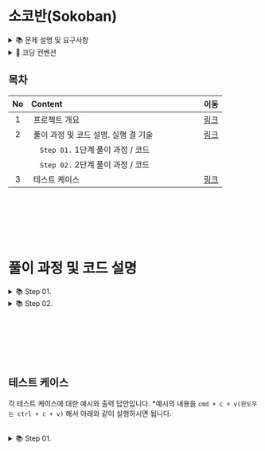 # 소코반(Sokoban)

<details>
<summary>📚	 문제 설명 및 요구사항</summary>
<div markdown="1">
</div>
<br/><br/>

## ✍🏻 기능 요구사항

- 단계별로 (할 수 있는 단계까지) [소코반 게임](https://www.cbc.ca/kids/games/play/sokoban) 을 구현한다.
- 단계별로 지정된 코딩 요구사항을 적용한다.
- 단계별로 구현한 코드 동작과 실행 결과에 대해 마크다운 문법으로 README.md 파일에 상세하게 정리한다.
- 특별히 명시되지 않은 부분은 `자유롭게 구현`한다.

<br/><br/>

<details>
<summary>📚	 Step 01.</summary>
<div markdown="1">

## 🖥 1단계 코딩 요구사항

- 컴파일 또는 실행이 가능해야 한다. (컴파일이나 실행되지 않을 경우 감점 대상)
- 자기만의 기준으로 최대한 간결하게 코드를 작성한다.
- Readme.md에 풀이 과정 및 코드 설명, 실행 결과를 기술하고 코드와 같이 gist에 포함해야 한다.
- 제출시 gist URL과 revision 번호를 함께 제출한다.


## ⌨️ 입력

아래 내용을 문자열로 넘겨서 처리하는 함수를 작성한다. 복사는 아래 text를 이용하시면 됩니다. **아래 문자는 편의를 위해 "\n"을 조정했습니다.
<br/>

````text
Stage 1
#####
#OoP#
#####
=====
Stage 2
  #######
###  O  ###
#    o    #
# Oo P oO #
###  o  ###
 #   O  # 
 ########
````

```text
String word = "Stage 1\n" + "#####\n" + "#OoP#\n" + "#####\n" + "=====\n" + "Stage 2\n" + "  #######  \n" + "###  O  ###\n" + "#    o    #\n" + "# Oo P oO #\n" + "###  o  ###\n" + " #   O  #  \n" + " ########  ";
```

<br/><br/><br/>
위 값을 읽어 2차원 배열로 변환 저장한다.
<br/>

| 기호  |<center>의미</center>| <center>스테이지 구분</center>|                                                        
|:---:|:----|:------------------------------:|
|  #  |&nbsp; 벽(Wall)       |&nbsp; 0|
|  O  |&nbsp; 구멍(Hall)      |&nbsp; 1|
|  o  |&nbsp; 공(Ball)       |&nbsp; 2|
|  P  |&nbsp; 플레이어(Player) |&nbsp; 3|
|  =  |&nbsp; 스테이지 구분         |&nbsp; 4|

<br/><br/><br/>

## 🖥 출력

아래와 같은 형태로 각 스테이지 정보를 출력한다.

- 플레이어 위치는 배열 [0][0]을 기준으로 처리한다.
- 스테이지 구분값은 출력하지 않는다
  <br/>

```text
Stage 1

#####
#OoP#
#####

가로크기: 5
세로크기: 3
구멍의 수: 1
공의 수: 1
플레이어 위치 (2, 4)

Stage 2

  #######
###  O  ###
#    o    #
# Oo P oO #
###  o  ###
 #   O  # 
 ########

가로크기: 10
세로크기: 7
구멍의 수: 4
공의 수: 4
플레이어 위치 (5, 6)
```

<br/><br/><br/>

</div>
<br/><br/>
</details>

[comment]: <> (2단계)

<details>
<summary>📚	 Step 02.</summary>
<div markdown="2-2">


## 🖥 2단계 코딩 요구사항

- 너무 크지 않은 함수 단위로 구현하고 중복된 코드를 줄이도록 노력한다.
- 마찬가지로 Readme.md 파일과 작성한 소스 코드를 모두 기존 secret gist에 올려야 한다.
- 전역변수의 사용을 자제한다.
- 객체 또는 배열을 적절히 활용한다.

<br/><br/><br/>

## 🖥 2단계 기능 요구사항

- 처음 시작하면 스테이지 2의 지도를 출력한다.
- 간단한 프롬프트 (예: `SOKOBAN>   `)를 표시해 준다.
- 하나 이상의 문자를 입력받은 경우 순서대로 처리해서 단계별 상태를 출력한다.
- 벽이나 공등 다른 물체에 부딪히면 `해당 명령을 수행할 수 없습니다` 라는 메시지를 출력하고 플레이어를 움직이지 않는다.

<br/><br/><br/>


## ⌨️ 입력명령

````text
- w: 위쪽
- a: 왼쪽
- s: 아래쪽
- d: 오른쪽
- q: 프로그램 종료
````

```text
String word = "Stage 1\n" + "#####\n" + "#OoP#\n" + "#####\n" + "=====\n" + "Stage 2\n" + "  #######  \n" + "###  O  ###\n" + "#    o    #\n" + "# Oo P oO #\n" + "###  o  ###\n" + " #   O  #  \n" + " ########  ";
```

<br/><br/><br/>

## 🖥 출력

아래와 같은 형태로 각 스테이지 정보를 출력한다.

- 플레이어 위치는 배열 [0][0]을 기준으로 처리한다.
- 스테이지 구분값은 출력하지 않는다
  <br/><br/>

```text
Stage 2

  #######
###  O  ###
#    o    #
# Oo P oO #
###  o  ###
 #   O  # 
 ########

SOKOBAN> ddzw (엔터)

  #######
###  O  ###
#    o    #
# Oo  PoO #
###  o  ###
 #   O  # 
 ########
 
 D: 오른쪽으로 이동합니다.
 
  #######
###  O  ###
#    o    #
# Oo  PoO #
###  o  ###
 #   O  # 
 ########
 
 D: (경고!) 해당 명령을 수행할 수 없습니다!
 
  #######
###  O  ###
#    o    #
# Oo  PoO #
###  o  ###
 #   O  # 
 ########
 
 Z: (경고!) 해당 명령을 수행할 수 없습니다!
 
  #######
###  O  ###
#    o    #
# Oo  PoO #
###  o  ###
 #   O  # 
 ########
 
 W: 위로 이동합니다.
 
SOKOBAN> q
Bye~
```

<br/><br/><br/>


</div>
</details>
<br/><br/>
</details> 





<details>
<summary>📌 코딩 컨벤션</summary>
<div markdown="2">
<br/>

## 📌 코딩 컨벤션

- `기능 단위로 커밋`하며, 구현의 의미가 명확하게 전달되도록 커밋 메시지를 작성한다.<br/>
- 커밋은 -m 사용을 `지양`하며, 구체적 내용을 기록한다.

- `readme를 상세히 작성`한다.<br/>
    - `전체 프로젝트의 구조를 설명`한다.
    - 각 `패키지`와 `클래스, 메서드의 기능을 상세히 설명`한다.
    - (가능하다면) 패키지/클래스의 `역할과 책임을 명확하게 분리`한다.
    - 변수명은 문맥에 맞게 가장 보편적으로, 메서드명은 `무엇을 하는지를 명확히` 나타낸다.
    - 필요에 따라 그림과 PPT, 학습내용을 첨부해 `알기 쉽게 작성`한다.
    - 테스트 케이스를 기록하며 석연치 않은 부분을 매번 체크한다.

- 함수나 메소드의 들여쓰기를 가능하면 적게하도록 노력한다.<br/>
    - 한 메서드에는 가급적 `두 단계 이내`의 들여쓰기를 한다.
- 함수나 메소드는 한 번에 한 가지 일을 하고 가능하면 20줄이 넘지 않도록 구현한다. <br/>
- 무분별한 static의 사용을 최대한 `지양`한다.
- else 예약어를 `지양`한다.
- 함수나 메소드의 들여쓰기를 가능하면 적게(3단계까지만) 할 수 있도록 노력한다.

```javascript
 function main() {
    for (i = 0; i < 10; i++) { // 들여쓰기 1단계
        if (i == 2) { // 들여쓰기 2단계
            return; // 들여쓰기 3단계
        }
    }
}
```

<br/><br/><br/>

</div>
</details>

## 목차

| No  |    Content                                                                              |  이동  |
|:---:|:----------------------------------------------------------------------------------------|:-----:|
|  1  |&nbsp;프로젝트 개요                                                                          |[링크]()|
|  2  |&nbsp;풀이 과정 및 코드 설명. 실행 결 기술 &nbsp;&nbsp;&nbsp;&nbsp;&nbsp;&nbsp;&nbsp;&nbsp;&nbsp;&nbsp;&nbsp;&nbsp;&nbsp;&nbsp;&nbsp;&nbsp;&nbsp;&nbsp;&nbsp;|[링크]()|
|     |&nbsp;&nbsp;&nbsp; `Step 01.`  1단계 풀이 과정 / 코드                                         |       |
|     |&nbsp;&nbsp;&nbsp; `Step 02.`  2단계 풀이 과정 / 코드                                         |       |
|  3  |&nbsp;테스트 케이스                                                                         |[링크]()|

<br/><br/><br/><br/><br/>

# 풀이 과정 및 코드 설명

<details>
<summary>📚	 Step 01.</summary>
<div markdown="1">

## 1단계

1단계는 예제를 `그대로 화면에 출력`하는 단계였습니다. 따라서 문자열 입력에 대한 예외 처리를 하지 않고 입력된 문자열을 파싱해 Stage1과 Stage2에 대한 정보를 화면에 출력했습니다.
<br/>

![링크]()

|No|종류|<center>이름</center>|<center>역할 및 책임</center>|
|:----:|:----:|:---|:---|
|1|class|&nbsp;InputView|&nbsp; 사용자의 입력을 받는 클래스        |
|2|class|&nbsp;OutputView|&nbsp; 사용자에게 게임의 결과를 출력해주는 클래스        |
|3|enum|&nbsp;Message|&nbsp; 사용자에게 보여질 메시지를 관리하는 클래스        |
|4|class|&nbsp;ErrorMessage|&nbsp; 사용자에게 보여질 에러메시지를 관리하는 클래스|
|5|class|&nbsp;Position|&nbsp; Player의 좌표를 나타내는 클래스|
|6|class|&nbsp;StageResult|&nbsp; Stage의 정보를 담고 있는 클래스|

<br/><br/><br/>

## 1. InputView 클래스

사용자의 입력을 받는 클래스

<br/>

### 1-1. List<StageResult> inputMap(String word)

인자로 word를 받아 List<StageResult>의 형태로 최종 반환해주는 메서드 입니다. List 내부에는 Stage1과 Stage2에 대한 정보가 담겨있습니다.

````java
public List<StageResult> inputMap(String word){
        return getResult(word);
        }
````

<br/><br/>

### 1-2. List<StageResult> getResult(String word)

인자로 word를 받아 각 Stage에 대한 실제 정보를 생성해주는 메서드입니다. 메서드 내부에서 도우미 메서드의 도움을 받아 Stage1과 Stage2에 대한 정보를 생성합니다.

```java
private List<StageResult> getResult(String word){
        List<String> words=getWordsSplitByLine(word);
        List<StageResult> results=new ArrayList<>();

        StageResult stageFirst=new StageResult(1,getStageFirstMap(words));
        StageResult stageSecond=new StageResult(2,getStageSecondMap(words));

        results.add(stageFirst);
        results.add(stageSecond);
        return results;
        }
```

<br/><br/>

### 1-3. List<String> getWordsSplitByLine(String word)

인자로 word를 받아 List<String> 형태로 단어를 나눠주는 메서드입니다.

````java
private List<String> getWordsSplitByLine(String word){
        String[]wordArray=word.split("\n");
        List<String> words=new ArrayList<>();
        words.addAll(Arrays.asList(wordArray));
        return words;
        }
````

<br/><br/>

### 1-4. int[][] getStageFirstMap(List<String> lst)

인자로 word 리스트를 받아 첫 번째 맵의 구성을 int[][] 형태로 반환해주는 메서드입니다. 각 칸들의 심볼을 int로 변환해서 값을 저장시켜줍니다.

````java
private int[][]getStageFirstMap(List<String> lst){
        String[][]stringArray=new String[3][5];
        for(int i=0;i< 3;i++){
        stringArray[i]=lst.get(i+1).split("").clone();
        }
        return getIntArray(stringArray);
        }
````

<br/><br/>

### 1-5. int[][] getStageSecondMap(List<String> lst)

인자로 word 리스트를 받아 두 번째 맵의 구성을 int[][] 형태로 반환해주는 메서드입니다. 각 칸들의 심볼을 int로 변환해서 값을 저장시켜줍니다.

````java
private int[][]getStageSecondMap(List<String> lst){
        int[][]intArray=new int[7][11];
        for(int i=6;i< 13;i++){
        String[]array=lst.get(i).split("");
        int count=array.length;
        for(int j=0;j<count; j++){
        intArray[i-6][j]=getIntValue(array[j]);
        }
        }
        return intArray;
        }
````

<br/><br/>

### 1-6. int[][] getIntArray(String[][] stringArray)

문자 배열을 인자로 받아 int[][] 로 반환하는 메서드입니다. 각 칸의 심볼을 맞는 int 값으로 변경해줍니다.

````java
private int[][]getIntArray(String[][]stringArray){
        int[][]intArray=new int[stringArray.length][stringArray[0].length];
        for(int row=0;row<stringArray.length;row++){
        for(int col=0;col<stringArray[0].length;col++){
        intArray[row][col]=getIntValue(stringArray[row][col]);
        }
        }
        return intArray;
        }
````

<br/><br/>

### 1-7. int getIntValue(String symbol)

인자로 문자를 받아 int를 반환하는 메서드입니다. 각 칸의 심볼을 맞는 int 값으로 변경해줍니다.

````java
private int getIntValue(String symbol){
        if(symbol.equals("#")){
        return 0;
        }
        if(symbol.equals("O")){
        return 1;
        }
        if(symbol.equals("o")){
        return 2;
        }
        if(symbol.equals("P")){
        return 3;
        }
        if(symbol.equals(" ")){
        return 5;
        }
        return 5;
        }
````

<br/><br/><br/><br/>

## 2. OutputView

Stage의 정보를 출력해주는 클래스

<br/><br/>

### 2-1. void print(List<StageResult> results)

Stage들에 대한 정보를 인자로 받아 화면에 출력해주는 메서드 입니다.

```java
public void print(List<StageResult> results){
        stringBuilder.setLength(0);
        for(int number=0;number<results.size();number++){
        StageResult stageInfo=results.get(number);
        stringBuilder.append(Message.STAGE_INFO).append(stageInfo.getStage()).append("\n");
        String[][]stageMap=getStringArray(results.get(number).getMap());
        for(int row=0;row<stageInfo.getMap().length;row++){
        stringBuilder.append("\n");
        for(int col=0;col<stageInfo.getMap()[0].length;col++){
        stringBuilder.append(stageMap[row][col]);
        }
        }
        stringBuilder.append("\n").append("\n").append(Message.HORIZONTAL_LENGTH).append(stageInfo.getHorizontalCount()).append("\n")
        .append(Message.VERTICAL_LENGTH).append(stageInfo.getVerticalCount()).append("\n")
        .append(Message.HOLE_COUNT).append(stageInfo.getHoleCount()).append("\n")
        .append(Message.BALL_COUNT).append(stageInfo.getBallCount()).append("\n")
        .append(Message.PLAYER_POSITION).append(stageInfo.getPlayerPosition()).append("\n").append("\n");
        }
        System.out.println(stringBuilder);
        }
```

<br/><br/><br/>

### 2-2. String[][] getStringArray(int[][] map)

Stage 정보 중 int[][]를 인자로 받아 String[][]로 변환해주는 메서드입니다.
<br/><br/>

```java
private String[][]getStringArray(int[][]map){
        String[][]stringArray=new String[map.length][map[0].length];
        for(int i=0;i<map.length;i++){
        for(int j=0;j<map[0].length;j++){
        stringArray[i][j]=getStringValue(map[i][j]);
        }
        }
        return stringArray;
        }
```

<br/><br/><br/>

### 2-3. String getStringValue(int symbol)

int를 인자로 받아 String 값으로 변환해주는 메서드입니다.

````java
private String getStringValue(int symbol){
        if(symbol==0){
        return"#";
        }
        if(symbol==1){
        return"O";
        }
        if(symbol==2){
        return"o";
        }
        if(symbol==3){
        return"P";
        }
        if(symbol==5){
        return" ";
        }
        return" ";
        }
````

<br/><br/><br/><br/>

## 3.Message

사용자에게 보여질 메시지를 관리하기 위한 enum 클래스입니다.

<br/><br/>

## 4.ErrorMessage

사용자에게 보여질 오류 메시지를 관리하기 위한 enum 클래스입니다.

<br/><br/>

## 5.Position

사용자의 위치를 저장하기 위한 값 객체 입니다. 올바른 값의 비교를 위해 equals와 hashCode를 오버라이드 했습니다.
<br/>

```java
@Override
public boolean equals(Object o){
        if(this==o)return true;
        if(o==null||getClass()!=o.getClass())return false;
        Position position=(Position)o;
        return x==position.x&&y==position.y;
        }

@Override
public int hashCode(){
        return Objects.hash(x,y);
        }
```

<br/><br/><br/>

## 6.StageResult

각 Stage에 대한 정보를 담고 있는 값 객체입니다.

<br/><br/>

### 6-1. int getHoleCount(int[][] map)

int[][]를 인자로 받아 구멍(hole)의 개수를 반환하는 메서드입니다.
<br/><br/>

```java
private int getHoleCount(int[][]map){
        int count=0;
        for(int row=0;row<map.length;row++){
        for(int col=0;col<map[0].length;col++){
        if(map[row][col]==1){
        count++;
        }
        }
        }
        return count;
        }
```

<br/><br/><br/>

### 6-2. int getBallCount(int[][] map)

int[][]를 인자로 받아 공(ball)의 개수를 반환하는 메서드입니다.
<br/><br/>

```java
private int getBallCount(int[][]map){
        int count=0;
        for(int row=0;row<map.length;row++){
        for(int col=0;col<map[0].length;col++){
        if(map[row][col]==2){
        count++;
        }
        }
        }
        return count;
        }
```

<br/><br/><br/>

### 6-3. Position getPlayerPosition(int[][] map)

int[][]를 인자로 받아 플레이어의 위치(x, y)의 좌표를 반환하는 메서드입니다.
<br/><br/>

```java
private Position getPlayerPosition(int[][]map){
        int count=0;
        int playerX=Integer.MAX_VALUE;
        int playerY=Integer.MAX_VALUE;
        for(int row=0;row<map.length;row++){
        for(int col=0;col<map[0].length;col++){
        if(map[row][col]==3){
        playerX=row;
        playerY=col;
        }
        }
        }
        return new Position(playerX,playerY);
        }
```

</div>
</details>




[comment]: <> (풀이과정 및 코드 설명 2단계)


<details>
<summary>📚	 Step 02.</summary>
<div markdown="1">

## 2단계

1단계는 예제를 `그대로 화면에 출력`하는 단계였습니다. 따라서 문자열 입력에 대한 예외 처리를 하지 않고 입력된 문자열을 파싱해 Stage1과 Stage2에 대한 정보를 화면에 출력했습니다.
<br/>

![링크]()


## 2단계
추가/및 변경된 클래스
<br/>

|No|종류|<center>이름</center>|<center>역할 및 책임</center>|
|:----:|:----:|:---|:---|
|1|class|&nbsp;Board     |&nbsp; 게임 캐릭터와 구멍, 공 등 각 요소들의 위치가 저장된 클래스 |
|2|class|&nbsp;Command   |&nbsp; 명령어(w,a,q)들과 다음 위치의 계산을 돕는 값을 가진 클래스 |
|3|class|&nbsp;GameResult|&nbsp; 배열의 상태를 담아 반환해주는 클래스                   |
|4|class|&nbsp;Pair      |&nbsp; x, y 좌표를 묶어서 관리하는 클래스                  |
|5|class|&nbsp;Pairs     |&nbsp; Pair의 값들이 저장된 클래스                        |


## 1. Board 클래스

사용자의 입력을 받는 클래스

<br/>

### 1-1. void initBoard()

Board 클래스 객체가 생성될 때 String[][] 배열을 초기화시켜주는 메서드입니다.
<br/><br/>

```java
void initBoard() {
        board = new String[BOARD_WIDTH][BOARD_HEIGHT];
        this.board[0] = new String[]{" ", " ", "#", "#", "#", "#", "#", "#", "#", " ", " "};
        this.board[1] = new String[]{"#", "#", "#", " ", " ", "O", " ", " ", "#", "#", "#"};
        this.board[2] = new String[]{"#", " ", " ", " ", " ", "o", " ", " ", " ", " ", "#"};
        this.board[3] = new String[]{"#", " ", "O", "o", " ", "P", " ", "o", "O", " ", "#"};
        this.board[4] = new String[]{"#", "#", "#", " ", " ", "o", " ", " ", "#", "#", "#"};
        this.board[5] = new String[]{" ", "#", " ", " ", " ", "O", " ", " ", "#", " ", " "};
        this.board[6] = new String[]{" ", "#", "#", "#", "#", "#", "#", "#", "#", " ", " "};
    }
```


<br/><br/><br/>

### 1-2. String[][] getBoard()

String[][]를 방어적 복사로 넘겨주는 메서드입니다. 사이드 이펙트를 제거하기 위해 매 번 배열을 생성해서 복사한 후 반환합니다. 
<br/>

```java
String[][] getBoard() {
        String[][] copyBoard = new String[BOARD_WIDTH][BOARD_HEIGHT];
        for (int row = BOARD_START; row < BOARD_WIDTH; row++) {
            copyBoard[row] = this.board[row].clone();
        }
        return copyBoard;
    }
```

<br/><br/><br/>

### 1-3. String[][] getBoard()

String[][]를 방어적 복사로 넘겨주는 메서드입니다. 사이드 이펙트를 제거하기 위해 매 번 배열을 생성해서 복사한 후 반환합니다.

<br/>

```java
protected void update(String[][] updatedBoard) {
        this.board = null;
        this.board = updatedBoard;
    }
```

<br/><br/><br/>

### 1-4. Pair findPlayerPosition()

현재 캐릭터의 위치를 찾는 메서드입니다. String[][] 배열을 순회하며 `"P"` 인 칸의 좌표를 Pair로 반환해줍니다.
<br/>

```java
protected Pair findPlayerPosition() {
        int x = Integer.MAX_VALUE;
        int y = Integer.MAX_VALUE;

        for (int row = 0; row < 11; row++) {
            for (int col = 0; col < 11; col++) {
                if (board[row][col].equals("P")) {
                    x = row;
                    y = col;
                }
            }
        }
        return Pairs.of(x, y);
    }
```


<br/><br/><br/>

### 1-5. Pair validatePosition(int x, int y)

현재 캐릭터의 위치를 찾는 메서드입니다. String[][] 배열을 순회하며 `"P"` 인 칸의 좌표를 Pair로 반환해줍니다.
<br/>

```java
protected boolean validatePosition(int x, int y) {
        if (!validateRange(x, y)) {
            return false;
        }

        if (!validateMoveable(x, y)) {
            return false;
        }
        return true;
    }
```


<br/><br/><br/>

### 1-6. Pair validateRange(int x, int y)

현재 캐릭터의 위치를 찾는 메서드입니다. String[][] 배열을 순회하며 `"P"` 인 칸의 좌표를 Pair로 반환해줍니다.
<br/>

```java
private boolean validateRange(int x, int y) {
        return x >= 0 && x < 11 && y >= 0 && y < 11;
    }
```

<br/><br/><br/>

### 1-6. Pair validateRange(int x, int y)

현재 캐릭터의 위치를 찾는 메서드입니다. String[][] 배열을 순회하며 `"P"` 인 칸의 좌표를 Pair로 반환해줍니다.
<br/>

```java
private boolean validateMoveable(Pair pair) {
        return this.board[pair.getX()][pair.getY()].equals(" ")
                || this.board[pair.getX()][pair.getY()].equals("O");
    }
```

<br/><br/><br/>

## 2. Command 클래스

사용자의 입력을 받는 클래스
<br/>
```java
public enum Command {

    UP("U", "위쪽으로 한 칸 이동", List.of(1, 0)),
    DOWN("D", "아랫쪽으로 한 칸 이동", List.of(-1, 0)),
    RIGHT("R", "오른쪽으로 한 칸 이동", List.of(0, -1)),
    LEFT("L", "왼쪽으로 한 칸 이동", List.of(0, 1)),
    Q("Q", "프로그램 종료", List.of());

```

<br/><br/><br/>
### 2-1. Command getDirection(String input)
사용자의 입력 값으로 그에 맞는 명령을 찾는 메서드입니다. 

````java
public static Command getDirection(String input) {
        return Stream.of(values())
                .filter(command -> command.command.toLowerCase().equals(input))
                .findAny()
                .orElseThrow(IllegalArgumentException::new);
}
````

<br/><br/><br/>
### 2-2. Command getDirection(String input)
사용자의 입력 값으로 그에 맞는 명령을 찾는 메서드입니다.

````java
public static List<String> getCommands(){
        return Stream.of(values())
        .map(Command::getCommand)
        .sorted()
        .collect(Collectors.toUnmodifiableList());
}
````

<br/><br/><br/>
### 2-3. List<Integer> getNextPosition()
다음 이동할 값의 좌표를 얻는 메서드

````java
public List<Integer> getNextPosition() {
        return nextPosition;
    }
````



<br/><br/><br/>

## 3. GameResult
보드의 상태를 받아서 반환해주는 클래스
<br/>

```java
public String[][] getBoard() {
        return board;
    }
```



<br/><br/><br/>

## 4. Pair
x, y를 한 쌍으로 묶어서 관리해주는 클래스
<br/><br/><br/>


### 4-1. int getX(), int getY()
x와 y의 원시 값을 반환하는 메서드
<br/>

```java
public int getX() {
        return x;
    }

public int getY() {
        return y;
    }
```
<br/><br/>

### 4-2. boolean equals(Object o)
```java
@Override
public boolean equals(Object o) {
        if (this == o) return true;
        if (o == null || getClass() != o.getClass()) return false;
        Pair pair = (Pair) o;
        return x == pair.x && y == pair.y;
    }

@Override
public int hashCode() {
        return Objects.hash(x, y);
    }
```


<br/><br/><br/>

## 5. Pairs
pair의 값들을 저장하고 있는 클래스
<br/><br/>


### static Pair of(int inputX, int inputY)
x와 y의 원시 값을 반환하는 메서드
<br/>

```java
public static Pair of(int inputX, int inputY) {
        return pairs.stream()
        .filter(position -> position.getX() == inputX)
        .filter(position -> position.getY() == inputY)
        .findAny()
        .orElseThrow(NoSuchElementException::new);
    }
```


<br/><br/><br/><br/><br/><br/>

|No|종류|<center>이름</center>|<center>역할 및 책임</center>|
|:----:|:----:|:---|:---|
|6|class|&nbsp;InputView|&nbsp; 사용자의 입력을 받는 클래스        |
|7|class|&nbsp;OutputView|&nbsp; 사용자에게 게임의 결과를 출력해주는 클래스        |
|8|enum|&nbsp;Message|&nbsp; 사용자에게 보여질 메시지를 관리하는 클래스        |
|9|class|&nbsp;ErrorMessage|&nbsp; 사용자에게 보여질 에러메시지를 관리하는 클래스|
<br/><br/><br/>


## 6. InputView 클래스

사용자의 입력을 받는 클래스
<br/>
```java
public enum Command {

    UP("U", "위쪽으로 한 칸 이동", List.of(1, 0)),
    DOWN("D", "아랫쪽으로 한 칸 이동", List.of(-1, 0)),
    RIGHT("R", "오른쪽으로 한 칸 이동", List.of(0, -1)),
    LEFT("L", "왼쪽으로 한 칸 이동", List.of(0, 1)),
    Q("Q", "프로그램 종료", List.of());

```

<br/><br/><br/>


</div>

</details>


<br/><br/><br/><br/><br/>

## 테스트 케이스

각 테스트 케이스에 대한 예시와 출력 답안입니다. *예시의 내용을 `cmd + c + v(윈도우는 ctrl + c + v)` 해서 아래와 같이 실행하시면 됩니다.
<br/><br/>


<details>
<summary>📚	 Step 01.</summary>
<div markdown="1">

## ⌨️ 입력

`아래 내용을 문자열로 넘겨서` 처리하는 함수를 작성한다.

```java
String word="Stage 1\n"+"#####\n"+"#OoP#\n"+"#####\n"+"=====\n"+"Stage 2\n"+"  #######  \n"+"###  O  ###\n"+"#    o    #\n"+"# Oo P oO #\n"+"###  o  ###\n"+" #   O  #  \n"+" ########  ";
```

```java
public class Main {
    private static final InputView inputView = new InputView();
    private static final OutputView outputView = new OutputView();

    public static void main(String[] args) throws Exception {
        String word = "Stage 1\n" + "#####\n" + "#OoP#\n" + "#####\n" + "=====\n" + "Stage 2\n" + "  #######  \n" + "###  O  ###\n" + "#    o    #\n" + "# Oo P oO #\n" + "###  o  ###\n" + " #   O  #  \n" + " ########  ";
        String[] words = word.split("\n");
        List<String> lst = new ArrayList<>();

        for (int i = 0; i < words.length; i++) {
            lst.add(words[i]);
        }

        InputView view = new InputView();
        List<StageResult> results = view.inputMap(word);
        OutputView outputView = new OutputView();
        outputView.print(results);
    }
}
```

<br/><br/>

## 🖥 출력

```text
Stage: 1

#####
#OoP#
#####

가로크기: 5
세로크기: 3
구멍 수: 1
공의 수: 1
플레이어 위치: (2, 4)

Stage: 2

  #######  
###  O  ###
#    o    #
# Oo P oO #
###  o  ###
 #   O  #  
 ########  

가로크기: 11
세로크기: 7
구멍 수: 4
공의 수: 4
플레이어 위치: (4, 6)
```

</div>
</details>

<br/><br/>

<br/><br/><br/><br/>

<br/><br/>
